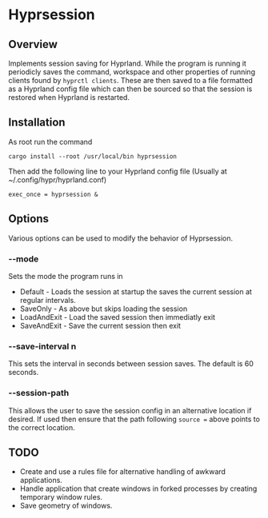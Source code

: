 # Hyprsession
## Overview
Implements session saving for Hyprland. While the program is running it periodicly saves the command, workspace and other properties of running clients found by `hyprctl clients`. These are then saved to a file formatted as a Hyprland config file which can then be sourced so that the session is restored when Hyprland is restarted.

## Installation
As root run the command 
```
cargo install --root /usr/local/bin hyprsession
``` 
Then add the following line to your Hyprland config file (Usually at ~/.config/hypr/hyprland.conf)
```
exec_once = hyprsession &
```

## Options
Various options can be used to modify the behavior of Hyprsession.

### --mode <mode>
Sets the mode the program runs in 
* Default - Loads the session at startup the saves the current session at regular intervals.
* SaveOnly - As above but skips loading the session
* LoadAndExit - Load the saved session then immediatly exit
* SaveAndExit - Save the current session then exit

### --save-interval n
This sets the interval in seconds between session saves. The default is 60 seconds.

### --session-path
This allows the user to save the session config in an alternative location if desired. If used then ensure that the path following `source =` above points to the correct location.

## TODO
* Create and use a rules file for alternative handling of awkward applications.
* Handle application that create windows in forked processes by creating temporary window rules.
* Save geometry of windows.
